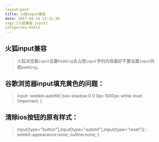 ```yaml
---
layout:post
title: 火狐input兼容
date: 2017-04-14 12:31:30
tags:[火狐兼容,input]
categories:html5
---
```

## 火狐input兼容
>火狐浏览器`input`设置`Padding`会占用`input`字的内容最好不要设置`input`内部`padding`。

## 谷歌浏览器input填充黄色的问题：

>input:-webkit-autofill{
>box-shadow:0 0 0px 1000px white inset !important;
>}

## 清除ios按钮的原有样式：

>input[type="button"],input[type="submit"],input[type="reset"]{
>-webkit-appearance:none;
>outline:none;
>}

